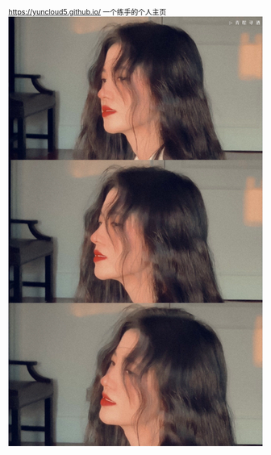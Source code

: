 https://yuncloud5.github.io/    一个练手的个人主页
![上传一张图片](https://github.com/yuncloud5/io/blob/main/%E9%9E%A0%E5%A9%A7%E7%A5%8E.jpeg)

